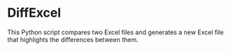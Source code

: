 # DiffExcel
This Python script compares two Excel files and generates a new Excel file that highlights the differences between them.
